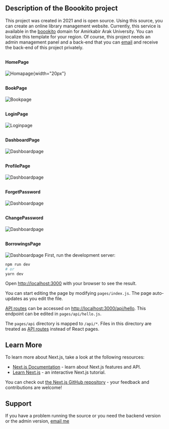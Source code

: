 ##  Description of the Boookito project 
This project was created in 2021 and is open source. Using this source, you can create an online library management website. Currently, this service is available in the [boookito](https://boookito.ir) domain for Amirkabir Arak University.
You can localize this template for your region.
Of course, this project needs an admin management panel and a back-end that you can [email](mailto:m789219@gmail.com) and receive the back-end of this project privately.

## <h4> HomePage </h4> 
![Homapage](https://github.com/Bettercode-company/boookito-client/blob/master/public/screenshots/home-page.PNG){width="20px"}
## <h4> BookPage </h4> 
![Bookpage](https://github.com/Bettercode-company/boookito-client/blob/master/public/screenshots/book-page.PNG)
## <h4> LoginPage </h4> 
![Loginpage](https://github.com/Bettercode-company/boookito-client/blob/master/public/screenshots/login-page.PNG)
## <h4> DashboardPage </h4> 
![Dashboardpage](https://github.com/Bettercode-company/boookito-client/blob/master/public/screenshots/dashboard-page.PNG)
## <h4> ProfilePage </h4> 
![Dashboardpage](https://github.com/Bettercode-company/boookito-client/blob/master/public/screenshots/profile-page.PNG)
## <h4> ForgetPassword </h4> 
![Dashboardpage](https://github.com/Bettercode-company/boookito-client/blob/master/public/screenshots/forgetpassword-page.PNG)
## <h4> ChangePassword </h4> 
![Dashboardpage](https://github.com/Bettercode-company/boookito-client/blob/master/public/screenshots/changepassword-page.PNG)
## <h4> BorrowingsPage </h4> 
![Dashboardpage](https://github.com/Bettercode-company/boookito-client/blob/master/public/screenshots/borrowings-page.PNG)
First, run the development server:

```bash
npm run dev
# or
yarn dev
```

Open [http://localhost:3000](http://localhost:3000) with your browser to see the result.

You can start editing the page by modifying `pages/index.js`. The page auto-updates as you edit the file.

[API routes](https://nextjs.org/docs/api-routes/introduction) can be accessed on [http://localhost:3000/api/hello](http://localhost:3000/api/hello). This endpoint can be edited in `pages/api/hello.js`.

The `pages/api` directory is mapped to `/api/*`. Files in this directory are treated as [API routes](https://nextjs.org/docs/api-routes/introduction) instead of React pages.

## Learn More

To learn more about Next.js, take a look at the following resources:

- [Next.js Documentation](https://nextjs.org/docs) - learn about Next.js features and API.
- [Learn Next.js](https://nextjs.org/learn) - an interactive Next.js tutorial.

You can check out [the Next.js GitHub repository](https://github.com/vercel/next.js/) - your feedback and contributions are welcome!

## Support

If you have a problem running the source or you need the backend version or the admin version, [email me](mailto:m789219@gmail.com)
